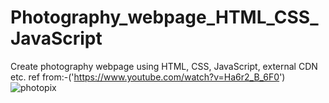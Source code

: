 # Photography_webpage_HTML_CSS_JavaScript
Create photography webpage using HTML, CSS, JavaScript, external CDN etc. ref from:-('https://www.youtube.com/watch?v=Ha6r2_B_6F0')
![photopix](https://user-images.githubusercontent.com/116146092/210171278-168ff444-9e4a-4384-b6ad-0fdb56310aa8.png)
